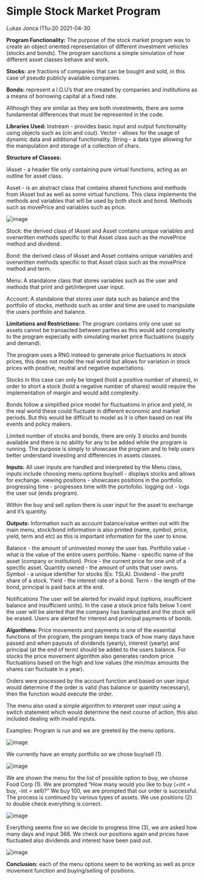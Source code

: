 # Simple Stock Market Program
Lukas Jonca
ITfu-20
2021-04-30

**Program Functionality:**
The purpose of the stock market program was to create an object oriented representation of different investment vehicles (stocks and bonds). The program sanctions a simple simulation of how different asset classes behave and work.

**Stocks:** are fractions of companies that can be bought and sold, in this case of pseudo publicly available companies.

**Bonds:** represent a I.O.U’s that are created by companies and institutions as a means of  borrowing capital at a fixed rate.

Although they are similar as they are both investments, there are some fundamental differences that must be represented in the code. 

**Libraries Used:**
Iostream - provides basic input and output functionality using objects such as (cin and cout).
Vector - allows for the usage of dynamic data and additional functionality.
String - a data type allowing for the manipulation and storage of  a collection of chars.

**Structure of Classes:**

IAsset - a header file only containing pure virtual functions, acting as an outline for asset class.

Asset - is an abstract class that contains shared functions and methods from IAsset but as well as some virtual functions. This class implements the methods and variables that will be used by both stock and bond. Methods such as movePrice and variables such as price. 

![image](https://user-images.githubusercontent.com/78755884/158034198-dbd475da-113f-4224-bf1a-829492eff583.png)

Stock: the derived class of IAsset and Asset contains unique variables and overwritten methods specific to that Asset class such as the movePrice method and dividend. 

Bond: the derived class of IAsset and Asset contains unique variables and overwritten methods specific to that Asset class such as the movePrice method and term. 

Menu: A standalone class that stores variables such as the user and methods that print and get/interpret user input.

Account: A standalone that stores user data such as balance and the portfolio of stocks, methods such as order and time are used to manipulate the users portfolio and balance.

**Limitations and Restrictions:**
The program contains only one user so assets cannot be transacted between parties as this would add complexity to the program especially with simulating market price fluctuations (supply and demand).

The program uses a RNG instead to generate price fluctuations in stock prices, this does not model the real world but allows for variation in stock prices with positive, neutral and negative expectations.

Stocks in this case can only be longed (hold a positive number of shares), in order to short a stock (hold a negative number of shares) would require the implementation of margin and would add complexity.

Bonds follow a simplified price model for fluctuations in price and yield, in the real world these could fluctuate in different economic and market periods. But this would be difficult to model as it is often based on real life events and policy makers.

Limited number of stocks and bonds, there are only 3 stocks and bonds available and there is no ability for any to be added while the program is running. The purpose is simply to showcase the program and to help users better understand investing and differences in assets classes. 

**Inputs:**
All user inputs are handled and interpreted by the Menu class, inputs include choosing menu options 
buy/sell - displays stocks and allows for exchange.
viewing positions - showcases positions in the portfolio.
progressing time - progresses time with the portofolio. 
logging out - logs the user out (ends program).

 Within the buy and sell option there is user input for the asset to exchange and it’s quantity.


**Outputs:**
Information such as account balance/value written out with the main menu, stock/bond information is also printed (name, symbol, price, yield, term and etc) as this is important information for the user to know.

Balance - the amount of uninvested money the user has.
Portfolio value - what is the value of the entire users portfolio.
Name - specific name of the asset (company or institution).
Price - the current price for one unit of a specific asset.
Quantity owned - the amount of units that user owns.
Symbol - a unique identifier for stocks (Ex: TSLA). 
Dividend - the profit share of a stock.
Yield - the interest rate of a bond.
Term - the length of the bond, principal is paid back at the end.

Notifications
The user will be alerted for invalid input (options, insufficient balance and insufficient units).
In the case a stock price falls below 1 cent the user will be alerted that the company has bankrupted and the stock will be erased.
Users are alerted for interest and principal payments of bonds.

**Algorithms:**
Price movements and payments is one of the essential functions of the program, the program keeps track of how many days have passed and when payouts of dividends (yearly), interest (yearly) and principal (at the end of term) should be added to the users balance. For stocks the price movement algorithm also generates random price fluctuations based on the high and low values (the min/max amounts the shares can fluctuate in a year).

Orders were processed by the account function and based on user input would determine if the order is valid (has balance or quantity necessary), then the function would execute the order.

The menu also used a simple algorithm to interpret user input using a switch statement which would determine the next course of action, this also included dealing with invalid inputs.

Examples:
Program is run and we are greeted by the menu options.

![image](https://user-images.githubusercontent.com/78755884/158034346-e05b3604-bb07-4e52-a614-72b1af70e042.png)

We currently have an empty portfolio so we chose buy/sell (1).

![image](https://user-images.githubusercontent.com/78755884/158034356-87a5feb4-7ff3-47de-bd4d-1c9952642b0f.png)


We are shown the menu for the list of possible option to buy, we choose Food Corp (1).
We are prompted “How many would you like to buy (+int = buy, -int = sell)?”
We buy 100, we are prompted that our order is successful.
The process is continued by various types of assets.
We use positions (2) to double check everything is correct.

![image](https://user-images.githubusercontent.com/78755884/158034375-ee387c62-83f7-4aff-a039-3ec2081ba8c8.png)

Everything seems fine so we decide to progress time (3), we are asked how many days and input 366.
We check our positions again and prices have fluctuated also dividends and interest have been paid out.

![image](https://user-images.githubusercontent.com/78755884/158034396-f575d7fd-267e-4c70-8be1-80a2d7ed7454.png)

**Conclusion:** each of the menu options seem to be working as well as price movement function and buying/selling of positions.



